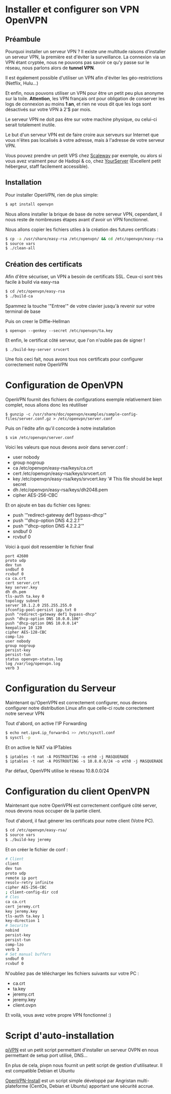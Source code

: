 # Installer et configurer son VPN OpenVPN

## Préambule

Pourquoi installer un serveur VPN ? Il existe une multitude raisons
d'installer un serveur VPN, la première est d'éviter la surveillance.
La connexion via un VPN étant cryptée, nous ne pouvons pas savoir ce
qu'y passe sur le réseau, nous parlons alors de **tunnel VPN**.

Il est également possible d'utiliser un VPN afin d'éviter les
géo-restrictions (Netflix, Hulu...)

Et enfin, nous pouvons utiliser un VPN pour être un petit peu plus
anonyme sur la toile. **Attention**, les VPN français ont pour
obligation de conserver les logs de connexion au moins **1 an**, et rien
ne vous dit que les logs sont désactivés sur votre VPN à 2'$ par mois.

Le serveur VPN ne doit pas être sur votre machine physique, ou celui-ci
serait totalement inutile.

Le but d'un serveur VPN est de faire croire aux serveurs sur Internet
que vous n'êtes pas localisés à votre adresse, mais à l'adresse de
votre serveur VPN.

Vous pouvez prendre un petit VPS chez
[Scaleway](https://www.scaleway.com/) par exemple, ou alors si vous avez
vraiment peur de Hadopi & co, chez
[YourServer](https://www.yourserver.se/) (Excellent petit hébergeur,
staff facilement accessible).

## Installation

Pour installer OpenVPN, rien de plus simple:

``` bash
$ apt install openvpn
```

Nous allons installer la brique de base de notre serveur VPN, cependant,
il nous reste de nombreuses étapes avant d'avoir un VPN fonctionnel.

Nous allons copier les fichiers utiles à la création des futures
certificats :

``` bash
$ cp -a /usr/share/easy-rsa /etc/openvpn/ && cd /etc/openvpn/easy-rsa
$ source vars
$ ./clean-all
```

## Création des certificats

Afin d'être sécuriser, un VPN a besoin de certificats SSL. Ceux-ci sont
très facile à build via easy-rsa

``` bash
$ cd /etc/openvpn/easy-rsa
$ ./build-ca
```

Spammez la touche '"Entree'" de votre clavier jusqu'à revenir sur votre
terminal de base

Puis on creer le Diffie-Hellman

```
$ openvpn --genkey --secret /etc/openvpn/ta.key
```

Et enfin, le certificat côté serveur, que l'on n'oublie pas de signer
!

```
$ ./build-key-server srvcert
```

Une fois ceci fait, nous avons tous nos certificats pour configurer
correctement notre OpenVPN

# Configuration de OpenVPN

OpenVPN fournit des fichiers de configurations exemple relativement bien
complet, nous allons donc les réutiliser

```
$ gunzip -c /usr/share/doc/openvpn/examples/sample-config-files/server.conf.gz > /etc/openvpn/server.conf
```

Puis on l'édite afin qu'il concorde à notre installation

```
$ vim /etc/openvpn/server.conf
```

Voici les valeurs que nous devons avoir dans server.conf :

-   user nobody
-   group nogroup
-   ca /etc/openvpn/easy-rsa/keys/ca.crt
-   cert /etc/openvpn/easy-rsa/keys/srvcert.crt
-   key /etc/openvpn/easy-rsa/keys/srvcert.key '# This file should be
    kept secret
-   dh /etc/openvpn/easy-rsa/keys/dh2048.pem
-   cipher AES-256-CBC

Et on ajoute en bas du fichier ces lignes:

-   push '"redirect-gateway def1 bypass-dhcp'"
-   push '"dhcp-option DNS 4.2.2.1'"
-   push '"dhcp-option DNS 4.2.2.2'"
-   sndbuf 0
-   rcvbuf 0

Voici à quoi doit ressembler le fichier final

    port 42600
    proto udp
    dev tun
    sndbuf 0
    rcvbuf 0
    ca ca.crt
    cert server.crt
    key server.key
    dh dh.pem
    tls-auth ta.key 0
    topology subnet
    server 10.1.2.0 255.255.255.0
    ifconfig-pool-persist ipp.txt 0
    push "redirect-gateway def1 bypass-dhcp"
    push "dhcp-option DNS 10.0.0.106"
    push "dhcp-option DNS 10.0.0.14"
    keepalive 10 120
    cipher AES-128-CBC
    comp-lzo
    user nobody
    group nogroup
    persist-key
    persist-tun
    status openvpn-status.log
    log /var/log/openvpn.log
    verb 3

# Configuration du Serveur

Maintenant qu'OpenVPN est correctement configurer, nous devons
configurer notre distribution Linux afin que celle-ci route correctement
notre serveur VPN

Tout d'abord, on active l'IP Forwarding

``` bash
$ echo net.ipv4.ip_forward=1 >> /etc/sysctl.conf
$ sysctl -p
```

Et on active le NAT via IPTables

    $ iptables -t nat -A POSTROUTING -o eth0 -j MASQUERADE
    $ iptables -t nat -A POSTROUTING -s 10.8.0.0/24 -o eth0 -j MASQUERADE

Par défaut, OpenVPN utilise le réseau 10.8.0.0/24

# Configuration du client OpenVPN

Maintenant que notre OpenVPN est correctement configuré côté server,
nous devons nous occuper de la partie client.

Tout d'abord, il faut génerer les certificats pour notre client (Votre
PC).

``` bash
$ cd /etc/openvpn/easy-rsa/
$ source vars
$ ./build-key jeremy
```

Et on créer le fichier de conf :

``` bash
# Client
client
dev tun
proto udp
remote ip port
resolv-retry infinite
cipher AES-256-CBC
; client-config-dir ccd
# Cles
ca ca.crt
cert jeremy.crt
key jeremy.key
tls-auth ta.key 1
key-direction 1
# Securite
nobind
persist-key
persist-tun
comp-lzo
verb 3
# Set manual buffers
sndbuf 0
rcvbuf 0
```

N'oubliez pas de télécharger les fichiers suivants sur votre PC :

-   ca.crt
-   ta.key
-   jeremy.crt
-   jeremy.key
-   client.ovpn

Et voilà, vous avez votre propre VPN fonctionnel :)

# Script d'auto-installation

[piVPN](https://github.com/pivpn/pivpn) est un petit script permettant
d'installer un serveur OVPN en nous permettant de setup port utilisé,
DNS...

En plus de cela, pivpn nous fournit un petit script de gestion
d'utilisateur. Il est compatible Debian et Ubuntu

[OpenVPN-Install](https://github.com/Angristan/OpenVPN-install) est un
script simple développé par Angristan multi-plateforme (CentOs, Debian
et Ubuntu) apportant une sécurité accrue.
